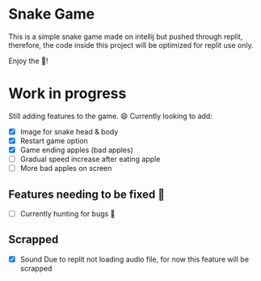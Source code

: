 # Snake Game
This is a simple snake game made on intellij but pushed through replit, therefore, the code inside this project will be optimized for replit use only.

Enjoy the :snake:!

# Work in progress
Still adding features to the game. :smile:
Currently looking to add:
- [x] Image for snake head & body
- [x] Restart game option
- [x] Game ending apples (bad apples)
- [ ] Gradual speed increase after eating apple
- [ ] More bad apples on screen

## Features needing to be fixed :wrench:
- [ ] Currently hunting for bugs :bug:

## Scrapped
- [x] Sound
Due to replit not loading audio file, for now this feature will be scrapped

